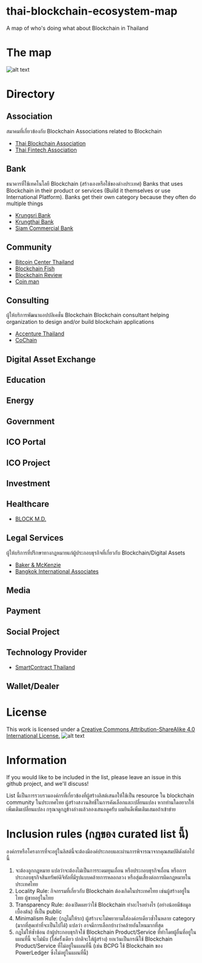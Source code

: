 # thai-blockchain-ecosystem-map
A map of who's doing what about Blockchain in Thailand

# The map
![alt text](https://github.com/bhume/thai-blockchain-ecosystem-map/blob/master/thai-blockchain-ecosystem-map.png "Thai Blockchain Ecosystem Map")

# Directory

## Association
สมาคมที่เกี่ยวข้องกับ Blockchain
Associations related to Blockchain

* [Thai Blockchain Association](https://web.facebook.com/Thaiblockchainassociation/)
* [Thai Fintech Association](https://thaifintech.org/)

## Bank
ธนาคารที่ใช้เทคโนโลยี Blockchain (สร้างเองหรือใช้ของต่างประเทศ)
Banks that uses Blockchain in their product or services (Build it themselves or use International Platform). Banks get their own category because they often do multiple things

* [Krungsri Bank](https://www.krungsri.com)
* [Krungthai Bank](https://www.ktb.co.th)
* [Siam Commercial Bank](https://www.scb.co.th)

## Community

* [Bitcoin Center Thailand](https://bitcoincenter.co.th/)
* [Blockchain Fish](https://blockchain.fish/)
* [Blockchain Review](https://web.facebook.com/blockchainreviewth/)
* [Coin man](https://coinman.co/)

## Consulting
ผู้ให้บริการพัฒนาแอปปลิเคชั่น Blockchain
Blockchain consultant helping organization to design and/or build blockchain applications

* [Accenture Thailand](https://www.accenture.com/th-en/home)
* [CoChain](https://web.facebook.com/cochain/)

## Digital Asset Exchange

## Education

## Energy

## Government

## ICO Portal

## ICO Project

## Investment

## Healthcare
* [BLOCK M.D.](https://www.block-md.com)
## Legal Services
ผู้ให้บริการที่ปรึกษาทางกฎหมายแก่ผู้ประกอบธุรกิจที่เกี่ยวกับ Blockchain/Digital Assets

* [Baker & McKenzie](https://www.bakermckenzie.com/en/locations/asia-pacific/thailand)
* [Bangkok International Associates](http://www.bia.co.th/)


## Media

## Payment

## Social Project

## Technology Provider
* [SmartContract Thailand](https://www.smartcontractthailand.com)
## Wallet/Dealer

# License
This work is licensed under a [Creative Commons Attribution-ShareAlike 4.0 International License.](http://creativecommons.org/licenses/by-sa/4.0/)
![alt text](https://i.creativecommons.org/l/by-sa/4.0/88x31.png "Creative Common Attribution-ShareAlike")

# Information
If you would like to be included in the list, please leave an issue in this github project, and we'll discuss!

List นี้เป็นการรวบรวมองค์กรที่เกี่ยวข้องที่ผู้สร้างลิสต์เสนอให้ใช้เป็น resource ใน blockchain community ในประเทศไทย ผู้สร้างสงวนสิทธิ์ในการคัดเลือกและเปลี่ยนแปลง  หากท่านใดอยากให้เพิ่มเติมเปลี่ยนแปลง กรุณาดูกฎข้างล่างแล้วลองเสนอดูครับ ผมยินดีเพิ่มเติมเสมอถ้าเข้าข่าย

# Inclusion rules (กฎของ curated list นี้)
องค์กรหรือโครงการที่จะอยู่ในลิสต์นี้จะต้องมีองค์ประกอบและผ่านการพิจารณาจากคุณสมบัติดังต่อไปนี้

1. จะต้องถูกกฎหมาย แปลว่าจะต้องไม่เป็นการระดมทุนเถื่อน หรือประกอบธุรกิจเถื่อน หรือการประกอบธุรกิจสินทรัพย์ดิจิทัลที่มีรูปแบบคล้ายการหลอกลวง  หรือสุ่มเสี่ยงต่อการผิดกฎหมายในประเทศไทย 
1. Locality Rule: กิจกรรมที่เกี่ยวกับ Blockchain ต้องเกิดในประเทศไทย เช่นผู้สร้างอยู่ในไทย ผู้ขายอยู่ในไทย
1. Transparency Rule: ต้องเปิดเผยว่าใช้ Blockchain ทำอะไรอย่างไร (อย่างน้อยมีข้อมูลเบื้องต้น) ที่เป็น public
1. Minimalism Rule: (กฎไม่ให้รก) ผู้สร้างจะไม่พยายามใส่องค์กรเดียวซ้ำในหลาย category (มากที่สุดเท่าที่จะเป็นไปได้) แปลว่า อาจมีการเลือกบ้างว่าคล้ายอันไหนมากที่สุด
1. กฎไม่ให้ซ้ำซ้อน ถ้าผู้ประกอบธุรกิจใช้ Blockchain Product/Service ที่ทำโดยผู้อื่นที่อยู่ในแผนที่นี้ จะไม่นับ (ใส่ครั้งเดียว ปกติจะใส่ผู้สร้าง) ยกเว้นเป็นกรณีใช้ Blockchain Product/Service ที่ไม่อยู่ในแผนที่นี้ (เช่น BCPG ใช้ Blockchain ของ PowerLedger ซึ่งไม่อยู่ในแผนที่นี้)
